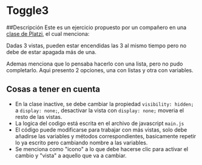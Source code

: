# Toggle3

##Descripción
Este es un ejercicio propuesto por un compañero en una [clase de Platzi](https://platzi.com/clases/3271-javascript-practico/51022-carrito-de-compras/ "clase de Platzi"), el cual menciona:

Dadas 3 vistas, pueden estar encendidas las 3 al mismo tiempo pero no debe de estar apagada más de una.

Ademas menciona que lo pensaba hacerlo con una lista, pero no pudo completarlo. Aqui presento 2 opciones, una con listas y otra con variables.

## Cosas a tener en cuenta
- En la clase inactive, se debe cambiar la propiedad `visibility: hidden;` a `display: none;`, desactivar la vista con `display: none;` moveria el resto de las vistas.
- La logica del codigo está escrita en el archivo de javascript `main.js`
- El código puede modificarse para trabajar con más vistas, solo debe añadirse las variables y métodos correspondientes, basicamente repetir lo ya escrito pero cambiando nombre a las variables.
- Se menciona como "icono" a lo que debe hacerse clic para activar el cambio y "vista" a aquello que va a cambiar.
